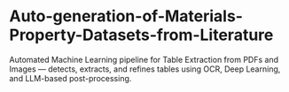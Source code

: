 # Auto-generation-of-Materials-Property-Datasets-from-Literature
Automated Machine Learning pipeline for Table Extraction from PDFs and Images — detects, extracts, and refines tables using OCR, Deep Learning, and LLM-based post-processing.
